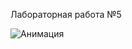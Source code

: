 Лабораторная работа №5

![Анимация](https://github.com/user-attachments/assets/84a2c4d9-692c-466d-a151-f0d2c78a05be)

